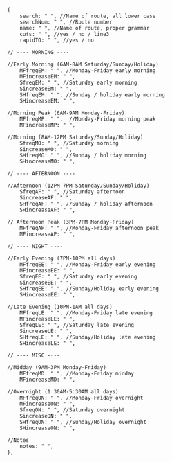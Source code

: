     {
        search: " ", //Name of route, all lower case
        searchNum: " ", //Route number
        name: " ", //Name of route, proper grammar
        cuts: " ", //yes / no / line3
        rapidTO: " ", //yes / no 

    // ---- MORNING ----

    //Early Morning (6AM-8AM Saturday/Sunday/Holiday)
        MFfreqEM: " ", //Monday-Friday early morning
        MFincreaseEM: " ",
        SfreqEM: " ", //Saturday early morning
        SincreaseEM: " ", 
        SHfreqEM: " ", //Sunday / holiday early morning
        SHincreaseEM: " ",

    //Morning Peak (6AM-9AM Monday-Friday)
        MFfreqMP: " ",  //Monday-Friday morning peak
        MFincreaseMP: " ",
    
    //Morning (8AM-12PM Saturday/Sunday/Holiday)
        SfreqMO: " ", //Saturday morning
        SincreaseMO: " ",
        SHfreqMO: " ", //Sunday / holiday morning
        SHincreaseMO: " ",

    // ---- AFTERNOON ----

    //Afternoon (12PM-7PM Saturday/Sunday/Holiday)
        SfreqAF: " ", //Saturday afternoon
        SincreaseAF: " ",
        SHfreqAF: " ", //Sunday / holiday afternoon
        SHincreaseAF: " ",

    // Afternoon Peak (3PM-7PM Monday-Friday)
        MFfreqAP: " ", //Monday-Friday afternoon peak 
        MFincreaseAP: " ",
        
    // ---- NIGHT ----

    //Early Evening (7PM-10PM all days)
        MFfreqEE: " ", //Monday-Friday early evening
        MFincreaseEE: " ",
        SfreqEE: " ", //Saturday early evening
        SincreaseEE: " ",
        SHfreqEE: " ", //Sunday/Holiday early evening
        SHincreaseEE: " ",

    //Late Evening (10PM-1AM all days)
        MFfreqLE: " ", //Monday-Friday late evening
        MFincreaseLE: " ",
        SfreqLE: " ", //Saturday late evening
        SincreaseLE: " ",
        SHfreqLE: " ", //Sunday/Holiday late evening
        SHincreaseLE: " ",
    
    // ---- MISC ----

    //Midday (9AM-3PM Monday-Friday)
        MFfreqMD: " ", //Monday-Friday midday
        MFincreaseMD: " ",

    //Overnight (1:30AM-5:30AM all days)
        MFfreqON: " ", //Monday-Friday overnight
        MFincreaseON: " ",
        SfreqON: " ", //Saturday overnight
        SincreaseON: " ",
        SHfreqON: " ", //Sunday/Holiday overnight
        SHincreaseON: " ",

    //Notes
        notes: " ",
    },
